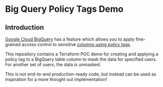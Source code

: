 # Big Query Policy Tags Demo

## Introduction

[Google Cloud BigQuery](https://cloud.google.com/bigquery) has a feature which allows you to apply fine-grained access control to sensitive [columns using policy tags](https://cloud.google.com/bigquery/docs/column-level-security-intro).

This repository contains a Terraform POC demo for creating and applying a policy tag to a BigQuery table column to mask the data for specified users. For another set of users, the data is unmasked.

This is not end-to-end production-ready code, but instead can be used as inspiration for a more thought out implementation!
